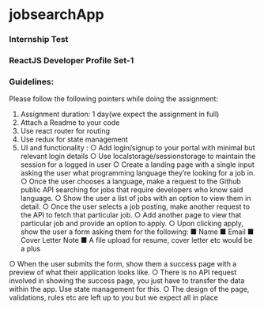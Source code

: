 # jobsearchApp

### Internship Test

### ReactJS Developer Profile Set-1

### Guidelines:
 Please follow the following pointers while doing the assignment: 
1. Assignment duration: 1 day(we expect the assignment in full) 
2. Attach a Readme to your code 
3. Use react router for routing 
4. Use redux for state management 
5. UI and functionality :
○ Add login/signup to your portal with minimal but relevant login details 
○ Use localstorage/sessionstorage to maintain the session for a logged in user 
○ Create a landing page with a single input asking the user what programming language they’re looking for a job in. 
○ Once the user chooses a language, make a request to the Github public API searching for jobs that require developers who know said language. 
○ Show the user a list of jobs with an option to view them in detail. 
○ Once the user selects a job posting, make another request to the API to fetch that particular job. 
○ Add another page to view that particular job and provide an option to apply. 
○ Upon clicking apply, show the user a form asking them for the following: 
■ Name 
■ Email 
■ Cover Letter Note 
■ A file upload for resume, cover letter etc would be a plus 

○ When the user submits the form, show them a success page with a preview of what their application looks like. 
○ There is no API request involved in showing the success page, you just have to transfer the data within the app. Use state management for this. 
○ The design of the page, validations, rules etc are left up to you but we expect all in place

